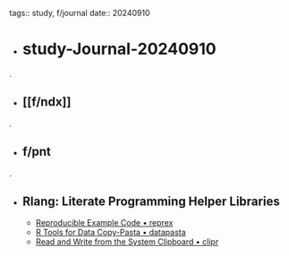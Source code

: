 tags:: study, f/journal
date:: 20240910

- # study-Journal-20240910
.
- ## [[f/ndx]]
.
- ## f/pnt
.
- ## Rlang: Literate Programming Helper Libraries
	- [Reproducible Example Code • reprex](https://reprex.tidyverse.org/)
	- [R Tools for Data Copy-Pasta • datapasta](https://milesmcbain.github.io/datapasta/)
	- [Read and Write from the System Clipboard • clipr](https://matthewlincoln.net/clipr/)


